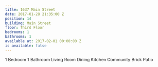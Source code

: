 ```yaml
---
title: 1637 Main Street
date: 2017-01-28 21:35:00 Z
position: 14
building: Main Street
floor: Third Floor
bedrooms: 1
bathrooms: 1
available at: 2017-02-01 00:00:00 Z
is available: false
---
```


1 Bedroom
1 Bathroom
Living Room
Dining
Kitchen
Community Brick Patio
